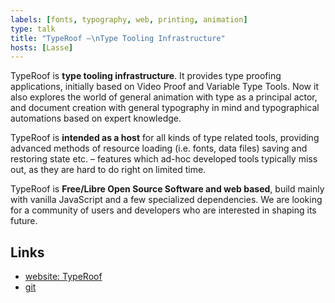```yaml
---
labels: [fonts, typography, web, printing, animation]
type: talk
title: "TypeRoof —\nType Tooling Infrastructure"
hosts: [Lasse]
---
```


TypeRoof is **type tooling infrastructure**. It provides type proofing
applications, initially based on Video Proof and Variable Type Tools.
Now it also explores the world of general animation with type as a
principal actor, and document creation with general typography in mind
and typographical automations based on expert knowledge.

TypeRoof is **intended as a host** for all kinds of type related tools,
providing advanced methods of resource loading (i.e. fonts, data files)
saving and restoring state etc. – features which ad-hoc developed tools
typically miss out, as they are hard to do right on limited time.

TypeRoof is **Free/Libre Open Source Software and web based**, build mainly
with vanilla JavaScript and a few specialized dependencies. We are looking
for a community of users and developers who are interested in shaping its future.

## Links

* [website: TypeRoof](https://fontbureau.github.io/TypeRoof/docs/)
* [git](https://github.com/FontBureau/TypeRoof)
